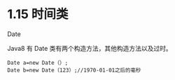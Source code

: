 # 1.15 时间类
Date

Java8 有 Date 类有两个构造方法，其他构造方法以及过时。

```
Date a=new Date（）;
Date b=new Date（123）;//1970-01-01之后的毫秒
```

